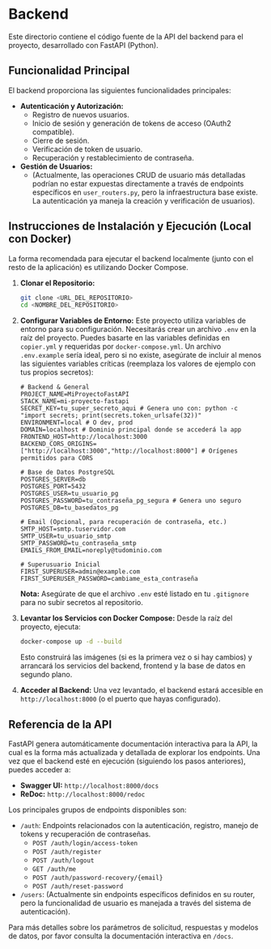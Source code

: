 # Backend

Este directorio contiene el código fuente de la API del backend para el proyecto, desarrollado con FastAPI (Python).

## Funcionalidad Principal

El backend proporciona las siguientes funcionalidades principales:

*   **Autenticación y Autorización:**
    *   Registro de nuevos usuarios.
    *   Inicio de sesión y generación de tokens de acceso (OAuth2 compatible).
    *   Cierre de sesión.
    *   Verificación de token de usuario.
    *   Recuperación y restablecimiento de contraseña.
*   **Gestión de Usuarios:**
    *   (Actualmente, las operaciones CRUD de usuario más detalladas podrían no estar expuestas directamente a través de endpoints específicos en `user_routers.py`, pero la infraestructura base existe. La autenticación ya maneja la creación y verificación de usuarios).

## Instrucciones de Instalación y Ejecución (Local con Docker)

La forma recomendada para ejecutar el backend localmente (junto con el resto de la aplicación) es utilizando Docker Compose.

1.  **Clonar el Repositorio:**
    ```bash
    git clone <URL_DEL_REPOSITORIO>
    cd <NOMBRE_DEL_REPOSITORIO>
    ```

2.  **Configurar Variables de Entorno:**
    Este proyecto utiliza variables de entorno para su configuración. Necesitarás crear un archivo `.env` en la raíz del proyecto. Puedes basarte en las variables definidas en `copier.yml` y requeridas por `docker-compose.yml`. Un archivo `.env.example` sería ideal, pero si no existe, asegúrate de incluir al menos las siguientes variables críticas (reemplaza los valores de ejemplo con tus propios secretos):

    ```env
    # Backend & General
    PROJECT_NAME=MiProyectoFastAPI
    STACK_NAME=mi-proyecto-fastapi
    SECRET_KEY=tu_super_secreto_aqui # Genera uno con: python -c "import secrets; print(secrets.token_urlsafe(32))"
    ENVIRONMENT=local # O dev, prod
    DOMAIN=localhost # Dominio principal donde se accederá la app
    FRONTEND_HOST=http://localhost:3000
    BACKEND_CORS_ORIGINS=["http://localhost:3000","http://localhost:8000"] # Orígenes permitidos para CORS

    # Base de Datos PostgreSQL
    POSTGRES_SERVER=db
    POSTGRES_PORT=5432
    POSTGRES_USER=tu_usuario_pg
    POSTGRES_PASSWORD=tu_contraseña_pg_segura # Genera uno seguro
    POSTGRES_DB=tu_basedatos_pg

    # Email (Opcional, para recuperación de contraseña, etc.)
    SMTP_HOST=smtp.tuservidor.com
    SMTP_USER=tu_usuario_smtp
    SMTP_PASSWORD=tu_contraseña_smtp
    EMAILS_FROM_EMAIL=noreply@tudominio.com

    # Superusuario Inicial
    FIRST_SUPERUSER=admin@example.com
    FIRST_SUPERUSER_PASSWORD=cambiame_esta_contraseña
    ```
    **Nota:** Asegúrate de que el archivo `.env` esté listado en tu `.gitignore` para no subir secretos al repositorio.

3.  **Levantar los Servicios con Docker Compose:**
    Desde la raíz del proyecto, ejecuta:
    ```bash
    docker-compose up -d --build
    ```
    Esto construirá las imágenes (si es la primera vez o si hay cambios) y arrancará los servicios del backend, frontend y la base de datos en segundo plano.

4.  **Acceder al Backend:**
    Una vez levantado, el backend estará accesible en `http://localhost:8000` (o el puerto que hayas configurado).

## Referencia de la API

FastAPI genera automáticamente documentación interactiva para la API, la cual es la forma más actualizada y detallada de explorar los endpoints. Una vez que el backend esté en ejecución (siguiendo los pasos anteriores), puedes acceder a:

*   **Swagger UI:** `http://localhost:8000/docs`
*   **ReDoc:** `http://localhost:8000/redoc`

Los principales grupos de endpoints disponibles son:

*   `/auth`: Endpoints relacionados con la autenticación, registro, manejo de tokens y recuperación de contraseñas.
    *   `POST /auth/login/access-token`
    *   `POST /auth/register`
    *   `POST /auth/logout`
    *   `GET /auth/me`
    *   `POST /auth/password-recovery/{email}`
    *   `POST /auth/reset-password`
*   `/users`: (Actualmente sin endpoints específicos definidos en su router, pero la funcionalidad de usuario es manejada a través del sistema de autenticación).

Para más detalles sobre los parámetros de solicitud, respuestas y modelos de datos, por favor consulta la documentación interactiva en `/docs`.
